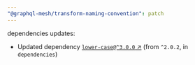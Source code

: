 ```yaml
---
"@graphql-mesh/transform-naming-convention": patch
---
```

dependencies updates:
  - Updated dependency [`lower-case@^3.0.0` ↗︎](https://www.npmjs.com/package/lower-case/v/3.0.0) (from `^2.0.2`, in `dependencies`)
